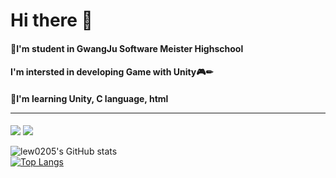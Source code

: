 # Hi there 👋

#### 🏫I'm student in GwangJu Software Meister Highschool  

#### I'm intersted in developing Game with Unity🎮✏  

#### 📘I'm learning Unity, C language, html  <hr>

<img src="https://img.shields.io/badge/Unity-yellow?style=flat-square&logo=Unity&logoColor=white"/>
<img src="https://img.shields.io/badge/C-9cf?style=flat-square&logo=C&logoColor=white"/>


![lew0205's GitHub stats](https://github-readme-stats.vercel.app/api?username=lew0205&theme=solarized-light&show_icons=true)<br>
[![Top Langs](https://github-readme-stats.vercel.app/api/top-langs/?username=lew0205&layout=Demo)](https://github.com/lew0205/github-readme-stats)
